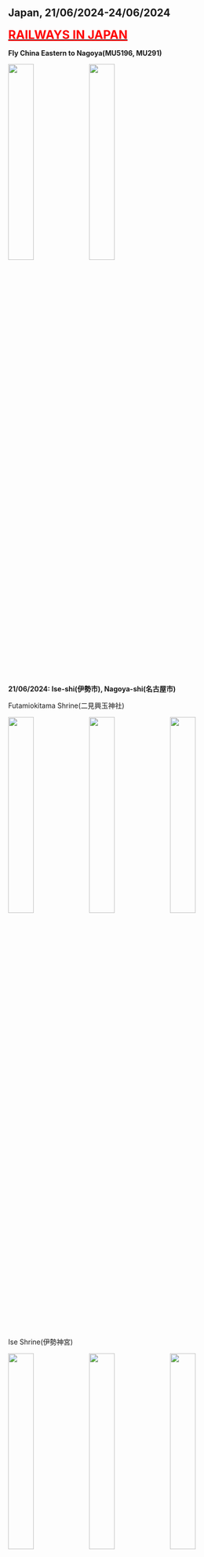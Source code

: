 ## Japan, 21/06/2024-24/06/2024

**[<font color=red size=5><u>RAILWAYS IN JAPAN</u></font>](https://wqgcx.github.io/transport/20240621JP/JR/)**

**Fly China Eastern to Nagoya(MU5196, MU291)**

<img src="../20240621JP_photos/IMG_0888.jpeg" width="32%">
<img src="../20240621JP_photos/IMG_0895.jpeg" width="32%">

**21/06/2024: Ise-shi(伊勢市), Nagoya-shi(名古屋市)**

Futamiokitama Shrine(二見興玉神社)

<img src="../20240621JP_photos/IMG_0925.jpeg" width="32%">
<img src="../20240621JP_photos/IMG_0927.jpeg" width="32%">
<img src="../20240621JP_photos/IMG_0932.jpeg" width="32%">

Ise Shrine(伊勢神宮)

<img src="../20240621JP_photos/IMG_0935.jpeg" width="32%">
<img src="../20240621JP_photos/IMG_0936.jpeg" width="32%">
<img src="../20240621JP_photos/IMG_0939.jpeg" width="32%">
<img src="../20240621JP_photos/IMG_0943.jpeg" width="32%">
<img src="../20240621JP_photos/IMG_0944.jpeg" width="32%">
<img src="../20240621JP_photos/IMG_0947.jpeg" width="32%">

Atsuta Shrine(熱田神宮)

<img src="../20240621JP_photos/IMG_0957.jpeg" width="32%">
<img src="../20240621JP_photos/IMG_0955.jpeg" width="32%">
<img src="../20240621JP_photos/IMG_0936.jpeg" width="32%">

Ōsu Kannon(大須観音)

<img src="../20240621JP_photos/IMG_0963.jpeg" width="32%">
<img src="../20240621JP_photos/IMG_0965.jpeg" width="32%">
<img src="../20240621JP_photos/IMG_0966.jpeg" width="32%">

Nagoya Castle(名古屋城)

<img src="../20240621JP_photos/IMG_0969.jpeg" width="32%">
<img src="../20240621JP_photos/IMG_0978.jpeg" width="32%">
<img src="../20240621JP_photos/IMG_0982.jpeg" width="32%">

Tōgan-ji(桃嚴寺)

<img src="../20240621JP_photos/IMG_0984.jpeg" width="32%">
<img src="../20240621JP_photos/IMG_0985.jpeg" width="32%">
<img src="../20240621JP_photos/IMG_0987.jpeg" width="32%">

Nagoya City View(Chubu Electric Power MIRAI TOWER, 中部電力 MIRAI TOWER)

<img src="../20240621JP_photos/IMG_0988.jpeg" width="32%">
<img src="../20240621JP_photos/IMG_0989.jpeg" width="32%">
<img src="../20240621JP_photos/IMG_0990.jpeg" width="32%">

Izakaya(居酒屋) 

<img src="../20240621JP_photos/IMG_0992.jpeg" width="32%">
<img src="../20240621JP_photos/IMG_0993.jpeg" width="32%">
<img src="../20240621JP_photos/IMG_0994.jpeg" width="32%">
<img src="../20240621JP_photos/IMG_0995.jpeg" width="32%">

Nagoya Night View

<img src="../20240621JP_photos/IMG_1002.jpeg" width="32%">
<img src="../20240621JP_photos/IMG_1012.jpeg" width="32%">
<img src="../20240621JP_photos/IMG_1015.jpeg" width="32%">

**22/06/2024: Takayama-shi(高山市), Shirakawa-mura(白川村)**

Hida Tenmangu Shrine(飛騨天滿宮)

<img src="../20240621JP_photos/IMG_1036.jpeg" width="32%">
<img src="../20240621JP_photos/IMG_1037.jpeg" width="32%">
<img src="../20240621JP_photos/IMG_1038.jpeg" width="32%">

Hie Shrine(飛騨山王宮 日枝神社)

<img src="../20240621JP_photos/IMG_1047.jpeg" width="32%">
<img src="../20240621JP_photos/IMG_1041.jpeg" width="32%">
<img src="../20240621JP_photos/IMG_1042.jpeg" width="32%">

Takayama Jinya(高山陣屋)

<img src="../20240621JP_photos/IMG_1050.jpeg" width="32%">
<img src="../20240621JP_photos/IMG_1051.jpeg" width="32%">
<img src="../20240621JP_photos/IMG_1053.jpeg" width="32%">
<img src="../20240621JP_photos/IMG_1058.jpeg" width="32%">
<img src="../20240621JP_photos/IMG_1060.jpeg" width="32%">
<img src="../20240621JP_photos/IMG_1062.jpeg" width="18%">

Traditional Japanese Cuisine with Soba Noodles(蕎麦), Hida Beef Sushi(飛騨牛握り寿司) and Tempura(天婦羅).

<img src="../20240621JP_photos/IMG_1065.jpeg" width="32%">

Takayama Street View

<img src="../20240621JP_photos/IMG_1070.jpeg" width="32%">
<img src="../20240621JP_photos/IMG_1071.jpeg" width="32%">
<img src="../20240621JP_photos/IMG_1072.jpeg" width="32%">

Sakurayama Hachimangu Shrine(櫻山八幡宮)

<img src="../20240621JP_photos/IMG_1100.jpeg" width="32%">
<img src="../20240621JP_photos/IMG_1091.jpeg" width="32%">
<img src="../20240621JP_photos/IMG_1094.jpeg" width="32%">

Hida Kokubun-ji(飛騨国分寺)

<img src="../20240621JP_photos/IMG_1109.jpeg" width="32%">
<img src="../20240621JP_photos/IMG_1108.jpeg" width="32%">
<img src="../20240621JP_photos/IMG_1105.jpeg" width="32%">

Gasshōzukuri(合掌造り)

<img src="../20240621JP_photos/IMG_1114.jpeg" width="32%">
<img src="../20240621JP_photos/IMG_1127.jpeg" width="32%">
<img src="../20240621JP_photos/IMG_1121.jpeg" width="32%">

**23/06/2024: Kanazawa-shi(金沢市), Takaoka-shi(高岡市), Toyama-shi(富山市)**

Saigawa Bridge(犀川大橋) and Myouryuji(妙立寺)

<img src="../20240621JP_photos/IMG_1141.jpeg" width="32%">
<img src="../20240621JP_photos/IMG_1142.jpeg" width="32%">
<img src="../20240621JP_photos/IMG_1143.jpeg" width="32%">

Kenrokuen(兼六園)

<img src="../20240621JP_photos/IMG_1154.jpeg" width="32%">
<img src="../20240621JP_photos/IMG_1157.jpeg" width="32%">
<img src="../20240621JP_photos/IMG_1158.jpeg" width="32%">
<img src="../20240621JP_photos/IMG_1162.jpeg" width="32%">
<img src="../20240621JP_photos/IMG_1164.jpeg" width="32%">
<img src="../20240621JP_photos/IMG_1165.jpeg" width="32%">

Kanazawa Castle(金沢城)

<img src="../20240621JP_photos/IMG_1171.jpeg" width="32%">
<img src="../20240621JP_photos/IMG_1173.jpeg" width="32%">
<img src="../20240621JP_photos/IMG_1175.jpeg" width="32%">
<img src="../20240621JP_photos/IMG_1176.jpeg" width="32%">
<img src="../20240621JP_photos/IMG_1178.jpeg" width="32%">
<img src="../20240621JP_photos/IMG_1184.jpeg" width="32%">

Zuiryūji(瑞龍寺)

<img src="../20240621JP_photos/IMG_1200.jpeg" width="32%">
<img src="../20240621JP_photos/IMG_1206.jpeg" width="32%">
<img src="../20240621JP_photos/IMG_1207.jpeg" width="32%">
<img src="../20240621JP_photos/IMG_1210.jpeg" width="32%">
<img src="../20240621JP_photos/IMG_1211.jpeg" width="32%">
<img src="../20240621JP_photos/IMG_1213.jpeg" width="32%">

Great Buddha of Takaoka(高岡大仏)

<img src="../20240621JP_photos/IMG_1216.jpeg" width="32%">
<img src="../20240621JP_photos/IMG_1217.jpeg" width="32%">

Takaoka Kojyo Park(高岡古城公園) 

<img src="../20240621JP_photos/IMG_1220.jpeg" width="32%">
<img src="../20240621JP_photos/IMG_1225.jpeg" width="32%">
<img src="../20240621JP_photos/IMG_1226.jpeg" width="32%">

Toyama Castle(富山城)

<img src="../20240621JP_photos/IMG_1229.jpeg" width="32%">
<img src="../20240621JP_photos/IMG_1233.jpeg" width="32%">
<img src="../20240621JP_photos/IMG_1234.jpeg" width="32%">

**24/06/2024: Tateyama Kurobe Alpine Route(立山黒部アルペンルート), Matsumoto-shi(松本市)**

Tateyama Kurobe Alpine Route(立山黒部アルペンルート), from Tateyama(立山) to Ōgizawa(扇沢)

<img src="../20240621JP_photos/IMG_1248.jpeg" width="32%">
<img src="../20240621JP_photos/IMG_1249.jpeg" width="32%">
<img src="../20240621JP_photos/IMG_1250.jpeg" width="32%">
<img src="../20240621JP_photos/IMG_1255.jpeg" width="32%">
<img src="../20240621JP_photos/IMG_1260.jpeg" width="32%">
<img src="../20240621JP_photos/IMG_1263.jpeg" width="32%">
<img src="../20240621JP_photos/IMG_1293.jpeg" width="32%">
<img src="../20240621JP_photos/IMG_1300.jpeg" width="32%">
<img src="../20240621JP_photos/IMG_1307.jpeg" width="32%">
<img src="../20240621JP_photos/IMG_1309.jpeg" width="32%">
<img src="../20240621JP_photos/IMG_1312.jpeg" width="32%">
<img src="../20240621JP_photos/IMG_1314.jpeg" width="32%">
<img src="../20240621JP_photos/IMG_1315.jpeg" width="32%">
<img src="../20240621JP_photos/IMG_1320.jpeg" width="32%">
<img src="../20240621JP_photos/IMG_1321.jpeg" width="32%">
<img src="../20240621JP_photos/IMG_1325.jpeg" width="32%">
<img src="../20240621JP_photos/IMG_1328.jpeg" width="32%">
<img src="../20240621JP_photos/IMG_1329.jpeg" width="32%">

Matsumoto Castle(松本城)

<img src="../20240621JP_photos/IMG_1336.jpeg" width="32%">
<img src="../20240621JP_photos/IMG_1337.jpeg" width="32%">
<img src="../20240621JP_photos/IMG_1347.jpeg" width="32%">

**Fly China Eastern to Beijing(MU530, MU5195)**

<img src="../20240621JP_photos/IMG_1372.jpeg" width="32%">
<img src="../20240621JP_photos/IMG_1377.jpeg" width="32%">

**Click [here](https://wqgcx.github.io/transport/) to go back.**
